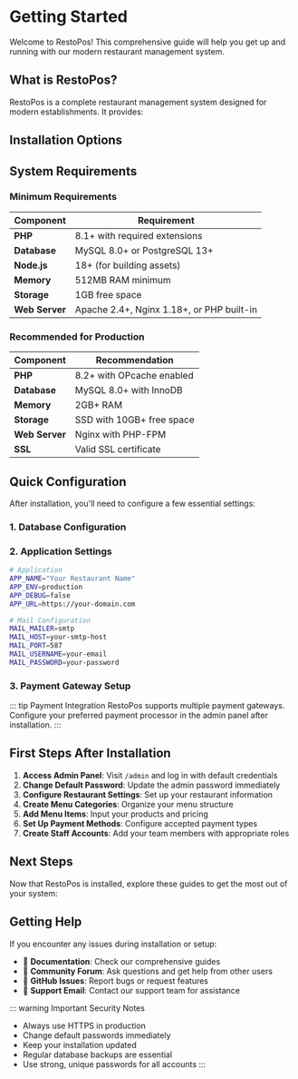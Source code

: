 # Getting Started

Welcome to RestoPos! This comprehensive guide will help you get up and running with our modern restaurant management system.
<!-- 
<div style="display: flex; gap: 12px; margin: 24px 0;">
  <VersionBadge version="2.1.0" type="stable" :show-label="true" />
  <StatusBadge status="stable" />
</div> -->

## What is RestoPos?

RestoPos is a complete restaurant management system designed for modern establishments. It provides:

## Installation Options

<!-- <InstallationGuide 
  title="Choose Your Installation Method"
  description="Select the installation method that best fits your needs and environment"
  :methods="[
    {
      name: 'Docker (Recommended)',
      type: 'docker',
      description: 'Quick setup with Docker for production and development',
      prerequisites: [
        'Docker 20.10+',
        'Docker Compose 2.0+'
      ],
      steps: [
        {
          title: 'Clone the repository',
          description: 'Get the latest RestoPos source code',
          code: 'git clone https://github.com/restopos/restopos.git\ncd restopos',
          language: 'bash'
        },
        {
          title: 'Start with Docker Compose',
          description: 'Launch all services including database and web server',
          code: 'docker-compose up -d',
          language: 'bash',
          note: 'This will start RestoPos on port 8080'
        },
        {
          title: 'Run initial setup',
          description: 'Initialize the database and create admin user',
          code: 'docker-compose exec app php artisan migrate --seed',
          language: 'bash'
        }
      ],
      verification: {
        description: 'Open your browser and navigate to http://localhost:8080. You should see the RestoPos login page.',
        code: 'curl -f http://localhost:8080/api/health || echo \"Service not ready\"',
        language: 'bash'
      },
      troubleshooting: [
        {
          problem: 'Port 8080 already in use',
          solution: 'Change the port in docker-compose.yml or stop the conflicting service',
          code: 'docker-compose down\n# Edit docker-compose.yml to change port\ndocker-compose up -d',
          language: 'bash'
        },
        {
          problem: 'Database connection failed',
          solution: 'Ensure MySQL container is running and check environment variables',
          code: 'docker-compose logs mysql\ndocker-compose restart mysql',
          language: 'bash'
        }
      ]
    },
    {
      name: 'Manual Installation',
      type: 'manual',
      description: 'Traditional installation for development and customization',
      prerequisites: [
        'PHP 8.1 or higher with extensions: BCMath, Ctype, Fileinfo, JSON, Mbstring, OpenSSL, PDO, Tokenizer, XML',
        'Composer 2.0+',
        'Node.js 18+ with npm',
        'MySQL 8.0+ or PostgreSQL 13+',
        'Web server (Apache/Nginx) or PHP built-in server for development'
      ],
      steps: [
        {
          title: 'Download RestoPos',
          description: 'Clone the repository or download the latest release',
          code: 'git clone https://github.com/restopos/restopos.git\ncd restopos',
          language: 'bash'
        },
        {
          title: 'Install PHP dependencies',
          description: 'Use Composer to install backend dependencies',
          code: 'composer install --optimize-autoloader --no-dev',
          language: 'bash',
          note: 'Remove --no-dev flag for development installation'
        },
        {
          title: 'Install Node.js dependencies',
          description: 'Install frontend build tools and dependencies',
          code: 'npm install',
          language: 'bash'
        },
        {
          title: 'Environment configuration',
          description: 'Set up your environment variables',
          code: 'cp .env.example .env\nphp artisan key:generate',
          language: 'bash',
          note: 'Edit .env file to configure database and other settings'
        },
        {
          title: 'Database setup',
          description: 'Create database tables and seed initial data',
          code: 'php artisan migrate --seed',
          language: 'bash'
        },
        {
          title: 'Build frontend assets',
          description: 'Compile CSS and JavaScript files',
          code: 'npm run build',
          language: 'bash'
        },
        {
          title: 'Start the application',
          description: 'Launch the development server',
          code: 'php artisan serve',
          language: 'bash'
        }
      ],
      verification: {
        description: 'Visit http://localhost:8000 to access RestoPos. Default login: admin@restopos.com / password',
        code: 'php artisan --version\nphp artisan route:list | grep api',
        language: 'bash'
      },
      troubleshooting: [
        {
          problem: 'Composer install fails',
          solution: 'Check PHP version and required extensions',
          code: 'php -v\nphp -m | grep -E \"(bcmath|ctype|fileinfo|json|mbstring|openssl|pdo|tokenizer|xml)\"',
          language: 'bash'
        },
        {
          problem: 'Database migration fails',
          solution: 'Verify database connection and credentials in .env file',
          code: 'php artisan config:clear\nphp artisan migrate:status',
          language: 'bash'
        },
        {
          problem: 'Permission denied errors',
          solution: 'Set proper file permissions for storage and cache directories',
          code: 'chmod -R 775 storage bootstrap/cache\nchown -R www-data:www-data storage bootstrap/cache',
          language: 'bash'
        }
      ]
    },
    {
      name: 'One-Click Deploy',
      type: 'cloud',
      description: 'Deploy to cloud platforms with pre-configured environments',
      steps: [
        {
          title: 'Choose your platform',
          description: 'Select from our supported cloud deployment options',
          code: '# Heroku\nheroku create your-restopos-app\ngit push heroku main\n\n# DigitalOcean App Platform\ndoctl apps create --spec .do/app.yaml\n\n# AWS Elastic Beanstalk\neb init\neb create production',
          language: 'bash'
        },
        {
          title: 'Configure environment',
          description: 'Set environment variables in your cloud platform',
          code: '# Example environment variables\nAPP_ENV=production\nDB_CONNECTION=mysql\nDB_HOST=your-db-host\nDB_DATABASE=restopos\nDB_USERNAME=your-username\nDB_PASSWORD=your-password',
          language: 'bash'
        }
      ],
      verification: {
        description: 'Access your deployed application using the provided URL',
        code: 'curl -f https://your-app.herokuapp.com/api/health',
        language: 'bash'
      }
    }
  ]"
/> -->

## System Requirements

### Minimum Requirements

| Component | Requirement |
|-----------|-------------|
| **PHP** | 8.1+ with required extensions |
| **Database** | MySQL 8.0+ or PostgreSQL 13+ |
| **Node.js** | 18+ (for building assets) |
| **Memory** | 512MB RAM minimum |
| **Storage** | 1GB free space |
| **Web Server** | Apache 2.4+, Nginx 1.18+, or PHP built-in |

### Recommended for Production

| Component | Recommendation |
|-----------|----------------|
| **PHP** | 8.2+ with OPcache enabled |
| **Database** | MySQL 8.0+ with InnoDB |
| **Memory** | 2GB+ RAM |
| **Storage** | SSD with 10GB+ free space |
| **Web Server** | Nginx with PHP-FPM |
| **SSL** | Valid SSL certificate |

## Quick Configuration

After installation, you'll need to configure a few essential settings:

### 1. Database Configuration

<CodeTabs>
<template #env>

```bash
DB_CONNECTION=mysql
DB_HOST=127.0.0.1
DB_PORT=3306
DB_DATABASE=restopos
DB_USERNAME=your_username
DB_PASSWORD=your_password
```

</template>
<template #postgresql>

```bash
DB_CONNECTION=pgsql
DB_HOST=127.0.0.1
DB_PORT=5432
DB_DATABASE=restopos
DB_USERNAME=your_username
DB_PASSWORD=your_password
```

</template>
</CodeTabs>

### 2. Application Settings

```bash
# Application
APP_NAME="Your Restaurant Name"
APP_ENV=production
APP_DEBUG=false
APP_URL=https://your-domain.com

# Mail Configuration
MAIL_MAILER=smtp
MAIL_HOST=your-smtp-host
MAIL_PORT=587
MAIL_USERNAME=your-email
MAIL_PASSWORD=your-password
```

### 3. Payment Gateway Setup

::: tip Payment Integration
RestoPos supports multiple payment gateways. Configure your preferred payment processor in the admin panel after installation.
:::

## First Steps After Installation

1. **Access Admin Panel**: Visit `/admin` and log in with default credentials
2. **Change Default Password**: Update the admin password immediately
3. **Configure Restaurant Settings**: Set up your restaurant information
4. **Create Menu Categories**: Organize your menu structure
5. **Add Menu Items**: Input your products and pricing
6. **Set Up Payment Methods**: Configure accepted payment types
7. **Create Staff Accounts**: Add your team members with appropriate roles

## Next Steps

Now that RestoPos is installed, explore these guides to get the most out of your system:

<div class="features-grid">
  <FeatureCard
    title="Dashboard Overview"
    description="Learn about the main dashboard and key metrics"
    icon="📊"
    link="/user-guide/dashboard"
    size="small"
  />
  
  <FeatureCard
    title="Menu Management"
    description="Set up your menu items, categories, and pricing"
    icon="📋"
    link="/user-guide/menu"
    size="small"
  />
  
  <FeatureCard
    title="Order Processing"
    description="Handle orders from creation to completion"
    icon="🛒"
    link="/user-guide/orders"
    size="small"
  />
  
  <FeatureCard
    title="API Integration"
    description="Integrate with third-party services and build custom solutions"
    icon="🔌"
    link="/api/"
    size="small"
  />
</div>

## Getting Help

If you encounter any issues during installation or setup:

- 📖 **Documentation**: Check our comprehensive guides
- 💬 **Community Forum**: Ask questions and get help from other users
- 🐛 **GitHub Issues**: Report bugs or request features
- 📧 **Support Email**: Contact our support team for assistance

::: warning Important Security Notes
- Always use HTTPS in production
- Change default passwords immediately
- Keep your installation updated
- Regular database backups are essential
- Use strong, unique passwords for all accounts
:::